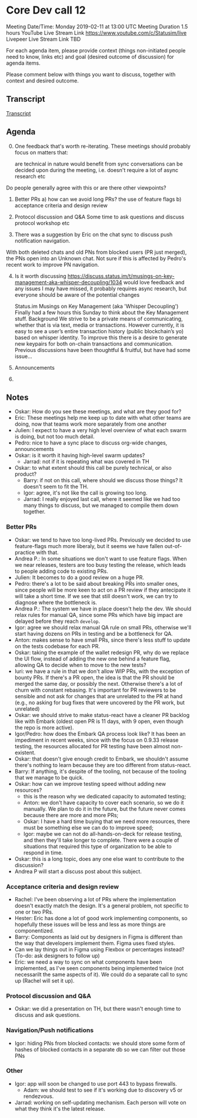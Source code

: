 # Core Dev call 12
Meeting Date/Time: Monday 2019-02-11 at 13:00 UTC
Meeting Duration 1.5 hours
YouTube Live Stream Link https://www.youtube.com/c/Statusim/live
Livepeer Live Stream Link TBD

For each agenda item, please provide context (things non-initiated people need to know, links etc) and goal (desired outcome of discussion) for agenda items.

Please comment below with things you want to discuss, together with context and desired outcome.

## Transcript

[Transcript](transcript12.md)

## Agenda

0. One feedback that's worth re-iterating. These meetings should probably focus on matters that:

    are technical in nature
    would benefit from sync conversations
    can be decided upon during the meeting, i.e. doesn't require a lot of async research etc

Do people generally agree with this or are there other viewpoints?



1. Better PRs
    a) how can we avoid long PRs? the use of feature flags
    b) acceptance criteria and design review

2. Protocol discussion and Q&A
    Some time to ask questions and discuss protocol workshop etc

3. There was a suggestion by Eric on the chat sync to discuss push notification navigation.

With both deleted chats and old PNs from blocked users (PR just merged), the PNs open into an Unknown chat. Not sure if this is affected by Pedro's recent work to improve PN navigation.

4. Is it worth discussing https://discuss.status.im/t/musings-on-key-management-aka-whisper-decoupling/1034 would love feedback and any issues I may have missed, it probably requires async research, but everyone should be aware of the potential changes

    Status.im
    Musings on Key Management (aka 'Whisper Decoupling')
    Finally had a few hours this Sunday to think about the Key Management stuff. Background We strive to be a private means of communicating, whether that is via text, media or transactions. However currently, it is easy to see a user’s entire transaction history (public blockchain’s yo) based on whisper identity. To improve this there is a desire to generate new keypairs for both on-chain transactions and communication. Previous discussions have been thoughtful & fruitful, but have had some issue...

5. Announcements
6.

## Notes

- Oskar: How do you see these meetings, and what are they good for?
- Eric: These meetings help me keep up to date with what other teams are doing, now that teams work more separately from one another
- Julien: I expect to have a very high level overview of what each swarm is doing, but not too much detail.
- Pedro: nice to have a sync place to discuss org-wide changes, announcements
- Oskar: is it worth it having high-level swarm updates?
    - Jarrad: not if it is repeating what was covered in TH
- Oskar: to what extent should this call be purely technical, or also product?
    - Barry: if not on this call, where should we discuss those things? It doesn't seem to fit the TH.
    - Igor: agree, it's not like the call is growing too long.
    - Jarrad: I really enjoyed last call, where it seemed like we had too many things to discuss, but we managed to compile them down together.

### Better PRs

- Oskar: we tend to have too long-lived PRs. Previously we decided to use feature-flags much more liberaly, but it seems we have fallen out-of-practice with that.
- Andrea P.: In some situations we don't want to use feature flags. When we near releases, testers are too busy testing the release, which leads to people adding code to existing PRs.
- Julien: It becomes to do a good review on a huge PR.
- Pedro: there's a lot to be said about breaking PRs into smaller ones, since people will be more keen to act on a PR review if they antecipate it will take a short time. If we see that still doesn't work, we can try to diagnose where the bottleneck is.
- Andrea P.: The system we have in place doesn't help the dev. We should relax rules for manual QA, since some PRs which have big impact are delayed before they reach `develop`.
- Igor: agree we should relax manual QA rule on small PRs, otherwise we'll start having dozens on PRs in testing and be a bottleneck for QA.
- Anton: makes sense to have small PRs, since there's less stuff to update on the tests codebase for each PR.
- Oskar: taking the example of the wallet redesign PR, why do we replace the UI flow, instead of adding the new one behind a feature flag, allowing QA to decide when to move to the new tests?
- Iuri: we have a rule in that we don't allow WIP PRs, with the exception of bounty PRs. If there's a PR open, the idea is that the PR should be merged the same day, or possibly the next. Otherwise there's a lot of churn with constant rebasing. It's important for PR reviewers to be sensible and not ask for changes that are unrelated to the PR at hand (e.g., no asking for bug fixes that were uncovered by the PR work, but unrelated)
- Oskar: we should strive to make status-react have a cleaner PR backlog like with Embark (oldest open PR is 11 days, with 9 open, even though the repo is more active).
- Igor/Pedro: how does the Embark QA process look like? It has been an impediment in recent weeks, since with the focus on 0.9.33 release testing, the resources allocated for PR testing have been almost non-existent.
- Oskar: that doesn't give enough credit to Embark, we shouldn't assume there's nothing to learn because they are too different from status-react.
- Barry: If anything, it's despite of the tooling, not because of the tooling that we manage to be quick.
- Oskar: how can we improve testing speed without adding new resources?
    - this is the reason why we dedicated capacity to automated testing;
    - Anton: we don't have capacity to cover each scenario, so we do it manually. We plan to do it in the future, but the future never comes because there are more and more PRs;
    - Oskar: I have a hard time buying that we need more resources, there must be something else we can do to improve speed;
    - Igor: maybe we can not do all-hands-on-deck for release testing, and then they'll take longer to complete. There were a couple of situations that required this type of organization to be able to respond in time.
- Oskar: this is a long topic, does any one else want to contribute to the discussion?
- Andrea P will start a discuss post about this subject.

### Acceptance criteria and design review

- Rachel: I've been observing a lot of PRs where the implementation doesn't exactly match the design. It's a general problem, not specific to one or two PRs.
- Hester: Eric has done a lot of good work implementing components, so hopefully these issues will be less and less as more things are componentized.
- Barry: Components as laid out by designers in Figma is different than the way that developers implement them. Figma uses fixed styles.
- Can we lay things out in Figma using Flexbox or percentages instead? (To-do: ask designers to follow up)
- Eric: we need a way to sync on what components have been implemented, as I've seen components being implemented twice (not necessarilt the same aspects of it). We could do a separate call to sync up (Rachel will set it up).

### Protocol discussion and Q&A

- Oskar: we did a presentation on TH, but there wasn't enough time to discuss and ask questions.

### Navigation/Push notifications

- Igor: hiding PNs from blocked contacts: we should store some form of hashes of blocked contacts in a separate db so we can filter out those PNs

### Other

- Igor: app will soon be changed to use port 443 to bypass firewalls.
    - Adam: we should test to see if it's working due to discovery v5 or rendezvous.
- Jarrad: working on self-updating mechanism. Each person will vote on what they think it's the latest release.

